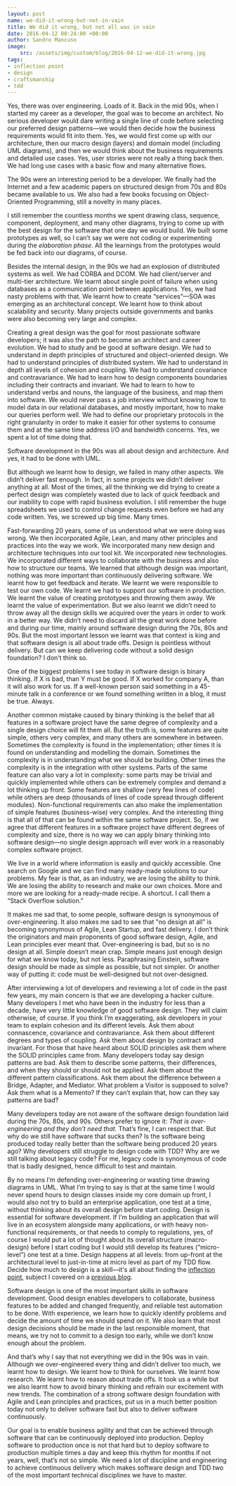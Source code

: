 ```yaml
---
layout: post
name: we-did-it-wrong-but-not-in-vain
title: We did it wrong, but not all was in vain
date: 2016-04-12 00:24:00 +00:00
author: Sandro Mancuso
image:
    src: /assets/img/custom/blog/2016-04-12-we-did-it-wrong.jpg
tags:
- inflection point
- design
- craftsmanship
- tdd
--- 
```


Yes, there was over engineering. Loads of it. Back in the mid 90s, when I started my career as a developer, the goal was to become an architect. No serious developer would dare writing a single line of code before selecting our preferred design patterns—we would then decide how the business requirements would fit into them. Yes, we would first come up with our architecture, then our macro design (layers) and domain model (including UML diagrams), and then we would think about the business requirements and detailed use cases. Yes, user stories were not really a thing back then. We had long use cases with a basic flow and many alternative flows.

The 90s were an interesting period to be a developer. We finally had the Internet and a few academic papers on structured design from 70s and 80s became available to us. We also had a few books focusing on Object-Oriented Programming, still a novelty in many places.

I still remember the countless months we spent drawing class, sequence, component, deployment, and many other diagrams, trying to come up with the best design for the software that one day we would build. We built some prototypes as well, so I can’t say we were not coding or experimenting during the _elaboration phase_. All the learnings from the prototypes would be fed back into our diagrams, of course.

Besides the internal design, in the 90s we had an explosion of distributed systems as well. We had CORBA and DCOM. We had client/server and multi-tier architecture. We learnt about single point of failure when using databases as a communication point between applications. Yes, we had nasty problems with that. We learnt how to create “services”—SOA was emerging as an architectural concept. We learnt how to think about scalability and security. Many projects outside governments and banks were also becoming very large and complex.

Creating a great design was the goal for most passionate software developers; it was also the path to become an architect and career evolution. We had to study and be good at software design. We had to understand in depth principles of structured and object-oriented design. We had to understand principles of distributed system. We had to understand in depth all levels of cohesion and coupling. We had to understand covariance and contravariance. We had to learn how to design components boundaries including their contracts and invariant. We had to learn to how to understand verbs and nouns, the language of the business, and map them into software. We would never pass a job interview without knowing how to model data in our relational databases, and mostly important, how to make our queries perform well. We had to define our proprietary protocols in the right granularity in order to make it easier for other systems to consume them and at the same time address I/O and bandwidth concerns. Yes, we spent a lot of time doing that.

Software development in the 90s was all about design and architecture. And yes, it had to be done with UML.

But although we learnt how to design, we failed in many other aspects. We didn’t deliver fast enough. In fact, in some projects we didn’t deliver anything at all. Most of the times, all the thinking we did trying to create a perfect design was completely wasted due to lack of quick feedback and our inability to cope with rapid business evolution. I still remember the huge spreadsheets we used to control change requests even before we had any code written. Yes, we screwed up big time. Many times.

Fast-forwarding 20 years, some of us understood what we were doing was wrong. We then incorporated Agile, Lean, and many other principles and practices into the way we work. We incorporated many new design and architecture techniques into our tool kit. We incorporated new technologies. We incorporated different ways to collaborate with the business and also how to structure our teams. We learned that although design was important, nothing was more important than continuously delivering software. We learnt how to get feedback and iterate. We learnt we were responsible to test our own code. We learnt we had to support our software in production. We learnt the value of creating prototypes and throwing them away. We learnt the value of experimentation. But we also learnt we didn’t need to throw away all the design skills we acquired over the years in order to work in a better way. We didn’t need to discard all the great work done before and during our time, mainly around software design during the 70s, 80s and 90s. But the most important lesson we learnt was that context is king and that software design is all about trade offs. Design is pointless without delivery. But can we keep delivering code without a solid design foundation? I don’t think so.

One of the biggest problems I see today in software design is binary thinking. If X is bad, than Y must be good. If X worked for company A, than it will also work for us. If a well-known person said something in a 45-minute talk in a conference or we found something written in a blog, it must be true. Always.

Another common mistake caused by binary thinking is the belief that all features in a software project have the same degree of complexity and a single design choice will fit them all. But the truth is, some features are quite simple, others very complex, and many others are somewhere in between. Sometimes the complexity is found in the implementation; other times it is found on understanding and modelling the domain. Sometimes the complexity is in understanding what we should be building. Other times the complexity is in the integration with other systems. Parts of the same feature can also vary a lot in complexity: some parts may be trivial and quickly implemented while others can be extremely complex and demand a lot thinking up front. Some features are shallow (very few lines of code) while others are deep (thousands of lines of code spread through different modules). Non-functional requirements can also make the implementation of simple features (business-wise) very complex. And the interesting thing is that all of that can be found within the same software project. So, if we agree that different features in a software project have different degrees of complexity and size, there is no way we can apply binary thinking into software design—no single design approach will ever work in a reasonably complex software project.

We live in a world where information is easily and quickly accessible. One search on Google and we can find many ready-made solutions to our problems. My fear is that, as an industry, we are losing the ability to think. We are losing the ability to research and make our own choices. More and more we are looking for a ready-made recipe. A shortcut. I call them a “Stack Overflow solution.”

It makes me sad that, to some people, software design is synonymous of over-engineering. It also makes me sad to see that "no design at all” is becoming synonymous of Agile, Lean Startup, and fast delivery. I don’t think the originators and main proponents of good software design, Agile, and Lean principles ever meant that. Over-engineering is bad, but so is no design at all. Simple doesn’t mean crap. Simple means just enough design for what we know today, but not less. Paraphrasing Einstein, software design should be made as simple as possible, but not simpler. Or another way of putting it: code must be well-designed but not over-designed.

After interviewing a lot of developers and reviewing a lot of code in the past few years, my main concern is that we are developing a hacker culture. Many developers I met who have been in the industry for less than a decade, have very little knowledge of good software design. They will claim otherwise, of course. If you think I’m exaggerating, ask developers in your team to explain cohesion and its different levels. Ask them about connascence, covariance and contravariance. Ask them about different degrees and types of coupling. Ask them about design by contract and invariant. For those that have heard about SOLID principles ask them where the SOLID principles came from. Many developers today say design patterns are bad. Ask them to describe some patterns, their differences, and when they should or should not be applied. Ask them about the different pattern classifications. Ask them about the difference between a Bridge, Adapter, and Mediator. What problem a Visitor is supposed to solve? Ask them what is a Memento? If they can’t explain that, how can they say patterns are bad?

Many developers today are not aware of the software design foundation laid during the 70s, 80s, and 90s. Others prefer to ignore it: _That is over-engineering and they don’t need that._ That’s fine, I can respect that. But why do we still have software that sucks then? Is the software being produced today really better than the software being produced 20 years ago? Why developers still struggle to design code with TDD? Why are we still talking about legacy code? For me, legacy code is synonymous of code that is badly designed, hence difficult to test and maintain.

By no means I’m defending over-engineering or wasting time drawing diagrams in UML. What I’m trying to say is that at the same time I would never spend hours to design classes inside my core domain up front, I would also not try to build an enterprise application, one test at a time, without thinking about its overall design before start coding. Design is essential for software development. If I’m building an application that will live in an ecosystem alongside many applications, or with heavy non-functional requirements, or that needs to comply to regulations, yes, of course I would put a lot of thought about its overall structure (macro-design) before I start coding but I would still develop its features (“micro-level”) one test at a time. Design happens at all levels: from up-front at the architectural level to just-in-time at micro level as part of my TDD flow. Decide how much to design is a skill—it's all about finding the [inflection point](/2015/06/17/inflection-point/), subject I covered on a [previous blog](/2015/06/17/inflection-point/). 

Software design is one of the most important skills in software development. Good design enables developers to collaborate, business features to be added and changed frequently, and reliable test automation to be done. With experience, we learn how to quickly identify problems and decide the amount of time we should spend on it. We also learn that most design decisions should be made in the last responsible moment, that means, we try not to commit to a design too early, while we don’t know enough about the problem.

And that’s why I say that not everything we did in the 90s was in vain. Although we over-engineered every thing and didn’t deliver too much, we learnt how to design. We learnt how to think for ourselves. We learnt how research. We learnt how to reason about trade offs. It took us a while but we also learnt how to avoid binary thinking and refrain our excitement with new trends. The combination of a strong software design foundation with Agile and Lean principles and practices, put us in a much better position today not only to deliver software fast but also to deliver software continuously.

Our goal is to enable business agility and that can be achieved through software that can be continuously deployed into production. Deploy software to production once is not that hard but to deploy software to production multiple times a day and keep this rhythm for months if not years, well, that’s not so simple. We need a lot of discipline and engineering to achieve continuous delivery which makes software design and TDD two of the most important technical disciplines we have to master.